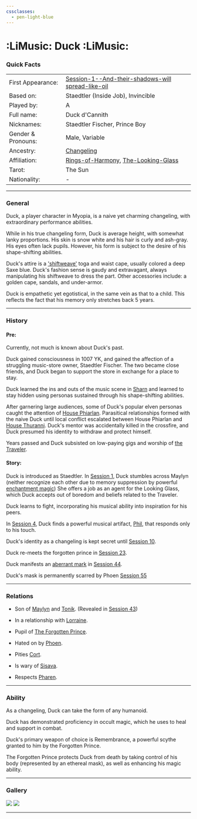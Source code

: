 ```yaml
---
cssclasses:
  - pen-light-blue
---
```

# :LiMusic: Duck :LiMusic:
### Quick Facts

|                    |                                                                                                                               |
| ------------------ | ----------------------------------------------------------------------------------------------------------------------------- |
| First Appearance:  | [Session-1--And-their-shadows-will spread-like-oil](../../-Session-Notes/-1-Gathering-Storms/Session-1--And-their-shadows-will%20spread-like-oil.md) |
| Based on:          | Staedtler (Inside Job), Invincible                                                                                            |
| Played by:         | A                                                                                                                             |
| Full name:         | Duck d'Cannith                                                                                                                |
| Nicknames:         | Staedtler Fischer, Prince Boy                                                                                                 |
| Gender & Pronouns: | Male, Variable                                                                                                                |
| Ancestry:          | [Changeling](https://eberron.fandom.com/wiki/Changeling)                                                                      |
| Affiliation:       | [Rings-of-Harmony](../../-Groups/Rings-of-Harmony.md), [The-Looking-Glass](../../-Groups/The-Looking-Glass.md)                      |
| Tarot:             | The Sun                                                                                                                       |
| Nationality:       | -                                                                                                                             |
***
### General
Duck, a player character in Myopia, is a naive yet charming changeling, with extraordinary performance abilities.

While in his true changeling form, Duck is average height, with somewhat lanky proportions. His skin is snow white and his hair is curly and ash-gray. His eyes often lack pupils. However, his form is subject to the desire of his shape-shifting abilities.

Duck's attire is a ['shiftweave'](https://eberron.fandom.com/wiki/Shiftweave) toga and waist cape, usually colored a deep Saxe blue. Duck's fashion sense is gaudy and extravagant, always manipulating his shiftweave to dress the part. Other accessories include: a golden cape, sandals, and under-armor.

Duck is empathetic yet egotistical, in the same vein as that to a child. This reflects the fact that his memory only stretches back 5 years.

***
### History
#### **Pre:**

Currently, not much is known about Duck's past. 

Duck gained consciousness in 1007 YK, and gained the affection of a struggling music-store owner, Staedtler Fischer. The two became close friends, and Duck began to support the store in exchange for a place to stay. 

Duck learned the ins and outs of the music scene in [Sharn](https://eberron.fandom.com/wiki/Sharn.) and learned to stay hidden using personas sustained through his shape-shifting abilities. 

After garnering large audiences, some of Duck's popular elven personas caught the attention of [House Phiarlan](https://eberron.fandom.com/wiki/House_Phiarlan). Parasitical relationships formed with the naive Duck until local conflict escalated between House Phiarlan and [House Thuranni](https://eberron.fandom.com/wiki/House_Thuranni). Duck's mentor was accidentally killed in the crossfire, and Duck presumed his identity to withdraw and protect himself.

Years passed and Duck subsisted on low-paying gigs and worship of [the Traveler](https://eberron.fandom.com/wiki/The_Traveler).

#### **Story:**

Duck is introduced as Staedtler.
In [Session 1](../../-Session-Notes/-1-Gathering-Storms/Session-1--And-their-shadows-will%20spread-like-oil.md), Duck stumbles across Maylyn (neither recognize each other due to memory suppression by powerful [enchantment magic](../../../-Sacrosanct/Machine-of-Enchantment.md)) She offers a job as an agent for the Looking Glass, which Duck accepts out of boredom and beliefs related to the Traveler.

Duck learns to fight, incorporating his musical ability into inspiration for his peers.

In [Session 4](../../-Session-Notes/-1-Gathering-Storms/Session-4--Phantom-of-the-Opera.md), Duck finds a powerful musical artifact, [Phil](../../-Items/Phil.md), that responds only to his touch.

Duck's identity as a changeling is kept secret until [Session 10](../../-Session-Notes/-2-Shattered-Glass/Session-10--This-is-Where-it-All-Falls-Apart.md). 

Duck re-meets the forgotten prince in [Session 23](../../-Session-Notes/-5-Some-mistakes-you-never-stop-paying-for/Session-23--All-Along-the-Clocktower.md).

Duck manifests an [aberrant mark](https://eberron.fandom.com/wiki/Aberrant_dragonmark) in [Session 44](../../-Session-Notes/-7-Conquest/Session-44--Into-the-Hallow.md).

Duck's mask is permanently scarred by Phoen [Session 55](../../-Session-Notes/-8-War/Session-55--Schism.md)

***
### Relations

- Son of [Maylyn](Maylyn.md) and [Tonik](Tonik.md). (Revealed in [Session 43](../../-Session-Notes/-7-Conquest/Session-43--Something-I-Can-Never-Have-Degenerate-Pt.-2.md))
- In a relationship with [Lorraine](Lorraine.md).
- Pupil of [The Forgotten Prince](The-Forgotten-Prince.md).
- Hated on by [Phoen](Phoen.md).

- Pities [Cort](Cort.md).
- Is wary of [Sisava](Sisava.md).
- Respects [Pharen](Pharen.md).

***
### Ability

As a changeling, Duck can take the form of any humanoid.

Duck has demonstrated proficiency in occult magic, which he uses to heal and support in combat.

Duck's primary weapon of choice is Remembrance, a powerful scythe granted to him by the Forgotten Prince.

The Forgotten Prince protects Duck from death by taking control of his body (represented by an ethereal mask), as well as enhancing his magic ability.


***
### Gallery

![](-images/duck1.png)
![](-images/duckMark1.png)
***
